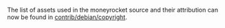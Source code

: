 The list of assets used in the moneyrocket source and their attribution can now be found in [contrib/debian/copyright](../contrib/debian/copyright).
